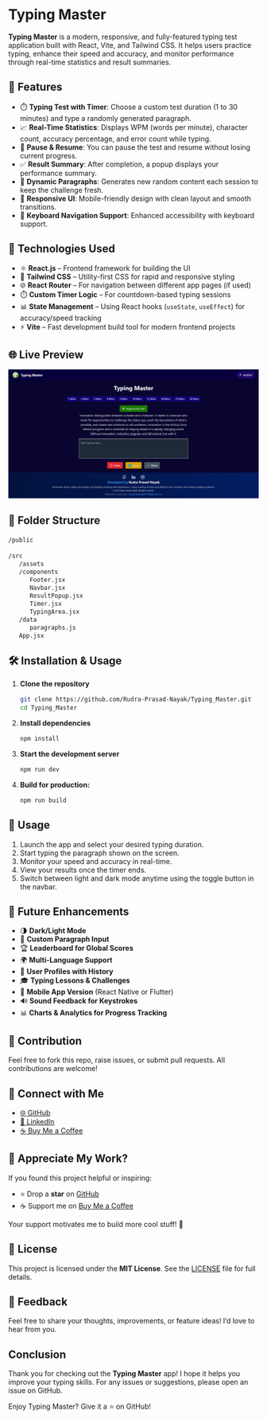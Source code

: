 # Typing Master

**Typing Master** is a modern, responsive, and fully-featured typing test application built with React, Vite, and Tailwind CSS. It helps users practice typing, enhance their speed and accuracy, and monitor performance through real-time statistics and result summaries.

## 🚀 Features

- ⏱️ **Typing Test with Timer**: Choose a custom test duration (1 to 30 minutes) and type a randomly generated paragraph.
- 📈 **Real-Time Statistics**: Displays WPM (words per minute), character count, accuracy percentage, and error count while typing.
- 🔄 **Pause & Resume**: You can pause the test and resume without losing current progress.
- ✅ **Result Summary**: After completion, a popup displays your performance summary.
- 🔀 **Dynamic Paragraphs**: Generates new random content each session to keep the challenge fresh.
- 🧩 **Responsive UI**: Mobile-friendly design with clean layout and smooth transitions.
- 🎯 **Keyboard Navigation Support**: Enhanced accessibility with keyboard support.

## 🚀 Technologies Used

- ⚛️ **React.js** – Frontend framework for building the UI
- 💨 **Tailwind CSS** – Utility-first CSS for rapid and responsive styling
- 🌐 **React Router** – For navigation between different app pages (if used)
- ⏱️ **Custom Timer Logic** – For countdown-based typing sessions
- 📊 **State Management** – Using React hooks (`useState`, `useEffect`) for accuracy/speed tracking
- ⚡ **Vite** – Fast development build tool for modern frontend projects

## 🌐 Live Preview

![Typing Master Screenshot](src/assets/Demo.png)

## 📁 Folder Structure

```
/public

/src
   /assets         
   /components
      Footer.jsx       
      Navbar.jsx       
      ResultPopup.jsx       
      Timer.jsx       
      TypingArea.jsx       
   /data
      paragraphs.js
   App.jsx
```

## 🛠️ Installation & Usage

1. **Clone the repository**

   ```bash
   git clone https://github.com/Rudra-Prasad-Nayak/Typing_Master.git
   cd Typing_Master
   ```

2. **Install dependencies**

   ```bash
   npm install
   ```

3. **Start the development server**

   ```bash
   npm run dev
   ```
   
4. **Build for production:**

    ```bash
    npm run build
    ```

## 🧪 Usage

1. Launch the app and select your desired typing duration.
2. Start typing the paragraph shown on the screen.
3. Monitor your speed and accuracy in real-time.
4. View your results once the timer ends.
5. Switch between light and dark mode anytime using the toggle button in the navbar.

## 🔮 Future Enhancements

- 🌗 **Dark/Light Mode**
- 📝 **Custom Paragraph Input**
- 🏆 **Leaderboard for Global Scores**
- 🌍 **Multi-Language Support**
- 👤 **User Profiles with History**
- 🎓 **Typing Lessons & Challenges**
- 📱 **Mobile App Version** (React Native or Flutter)
- 🔊 **Sound Feedback for Keystrokes**
- 📊 **Charts & Analytics for Progress Tracking**

## 🤝 Contribution

Feel free to fork this repo, raise issues, or submit pull requests. All contributions are welcome!

## 🔗 Connect with Me

* [🌐 GitHub](https://github.com/Rudra-Prasad-Nayak)
* [💼 LinkedIn](https://www.linkedin.com/in/RudraPrasadNayak728/)
* [☕ Buy Me a Coffee](https://buymeacoffee.com/rudraprasa3)

## 🙌 Appreciate My Work?

If you found this project helpful or inspiring:

* ⭐ Drop a **star** on [GitHub](https://github.com/Rudra-Prasad-Nayak/Typing_Master)
* ☕ Support me on [Buy Me a Coffee](https://buymeacoffee.com/rudraprasa3)

Your support motivates me to build more cool stuff! 💖

## 📄 License

This project is licensed under the **MIT License**.
See the [LICENSE](./LICENSE) file for full details.

## 💬 Feedback

Feel free to share your thoughts, improvements, or feature ideas! I’d love to hear from you.

## Conclusion

Thank you for checking out the **Typing Master** app! I hope it helps you improve your typing skills. For any issues or suggestions, please open an issue on GitHub.

Enjoy Typing Master? Give it a ⭐ on GitHub!
